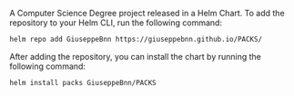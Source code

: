 A Computer Science Degree project released in a Helm Chart.
To add the repository to your Helm CLI, run the following command:

```bash
helm repo add GiuseppeBnn https://giuseppebnn.github.io/PACKS/
```

After adding the repository, you can install the chart by running the following command:

```bash
helm install packs GiuseppeBnn/PACKS
```
